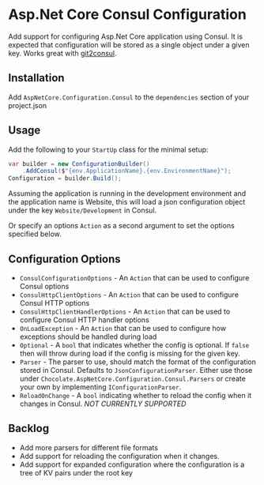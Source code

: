 # Asp.Net Core Consul Configuration

Add support for configuring Asp.Net Core application using Consul. It is expected that configuration will be stored as a single object under a given key. Works great with [git2consul](https://github.com/Cimpress-MCP/git2consul).

## Installation

Add `AspNetCore.Configuration.Consul` to the `dependencies` section of your project.json

## Usage

Add the following to your `StartUp` class for the minimal setup:

```csharp
var builder = new ConfigurationBuilder()
    .AddConsul($"{env.ApplicationName}.{env.EnvironmentName}");
Configuration = builder.Build();
```

Assuming the application is running in the development environment and the application name is Website, this will load a json configuration object under the key `Website/Development` in Consul.

Or specify an options `Action` as a second argument to set the options specified below.

## Configuration Options
* `ConsulConfigurationOptions` - An `Action` that can be used to configure Consul options
* `ConsulHttpClientOptions` - An `Action` that can be used to configure Consul HTTP options
* `ConsulHttpClientHandlerOptions` - An `Action` that can be used to configure Consul HTTP handler options
* `OnLoadException` - An `Action` that can be used to configure how exceptions should be handled during load
* `Optional` - A `bool` that indicates whether the config is optional. If `false` then will throw during load if the config is missing for the given key.
* `Parser` - The parser to use, should match the format of the configuration stored in Consul. Defaults to `JsonConfigurationParser`. Either use those under `Chocolate.AspNetCore.Configuration.Consul.Parsers` or create your own by implementing `IConfigurationParser`.
* `ReloadOnChange` - A `bool` indicating whether to reload the config when it changes in Consul. *NOT CURRENTLY SUPPORTED*

## Backlog
* Add more parsers for different file formats
* Add support for reloading the configuration when it changes.
* Add support for expanded configuration where the configuration is a tree of KV pairs under the root key